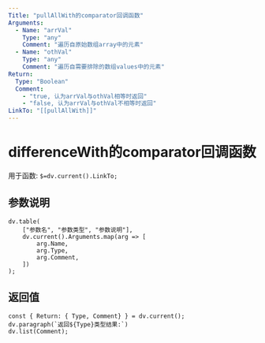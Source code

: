 ```yaml
---
Title: "pullAllWith的comparator回调函数"
Arguments:
  - Name: "arrVal"
    Type: "any"
    Comment: "遍历自原始数组array中的元素"
  - Name: "othVal"
    Type: "any"
    Comment: "遍历自需要排除的数组values中的元素"
Return:
  Type: "Boolean"
  Comment: 
    - "true, 认为arrVal与othVal相等时返回"
    - "false, 认为arrVal与othVal不相等时返回"
LinkTo: "[[pullAllWith]]"
---
```

# differenceWith的comparator回调函数

用于函数: `$=dv.current().LinkTo;`

## 参数说明
```dataviewjs
dv.table(
	["参数名", "参数类型", "参数说明"],
	dv.current().Arguments.map(arg => [
		arg.Name,
		arg.Type,
		arg.Comment,
	])
);
```

## 返回值
```dataviewjs
const { Return: { Type, Comment} } = dv.current();
dv.paragraph(`返回${Type}类型结果:`)
dv.list(Comment);
```

